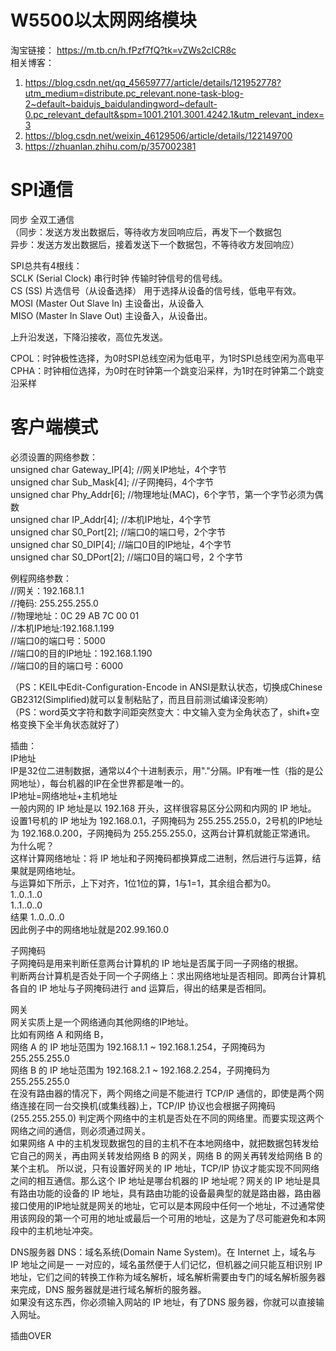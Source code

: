 # W5500以太网网络模块
淘宝链接：  https://m.tb.cn/h.fPzf7fQ?tk=vZWs2cICR8c  
相关博客：   
1. https://blog.csdn.net/qq_45659777/article/details/121952778?utm_medium=distribute.pc_relevant.none-task-blog-2~default~baidujs_baidulandingword~default-0.pc_relevant_default&spm=1001.2101.3001.4242.1&utm_relevant_index=3  
2. https://blog.csdn.net/weixin_46129506/article/details/122149700  
3. https://zhuanlan.zhihu.com/p/357002381       

# SPI通信  
同步 全双工通信  
（同步：发送方发出数据后，等待收方发回响应后，再发下一个数据包  
    异步：发送方发出数据后，接着发送下一个数据包，不等待收方发回响应）  

SPI总共有4根线：  
SCLK (Serial Clock) 串行时钟 传输时钟信号的信号线。    
CS (SS) 片选信号（从设备选择） 用于选择从设备的信号线，低电平有效。  
MOSI (Master Out Slave In) 主设备出，从设备入  
MISO (Master In Slave Out) 主设备入，从设备出。  

上升沿发送，下降沿接收，高位先发送。  

CPOL：时钟极性选择，为0时SPI总线空闲为低电平，为1时SPI总线空闲为高电平  
CPHA：时钟相位选择，为0时在时钟第一个跳变沿采样，为1时在时钟第二个跳变沿采样  

# 客户端模式  
必须设置的网络参数：  
unsigned char Gateway_IP[4]; //网关IP地址，4个字节  
unsigned char Sub_Mask[4]; //子网掩码，4个字节  
unsigned char Phy_Addr[6]; //物理地址(MAC)，6个字节，第一个字节必须为偶数   
unsigned char IP_Addr[4]; //本机IP地址，4个字节  
unsigned char S0_Port[2]; //端口0的端口号，2个字节  
unsigned char S0_DIP[4]; //端口0目的IP地址，4个字节  
unsigned char S0_DPort[2]; //端口0目的端口号，2 个字节     

例程网络参数：   
//网关：192.168.1.1    
//掩码:	255.255.255.0     
//物理地址：0C 29 AB 7C 00 01     
//本机IP地址:192.168.1.199    
//端口0的端口号：5000     
//端口0的目的IP地址：192.168.1.190       
//端口0的目的端口号：6000   

（PS：KEIL中Edit-Configuration-Encode in ANSI是默认状态，切换成Chinese GB2312(Simplified)就可以复制粘贴了，而且目前测试编译没影响）　  
（PS：word英文字符和数字间距突然变大：中文输入变为全角状态了，shift+空格变换下全半角状态就好了）         

插曲：   
IP地址  
IP是32位二进制数据，通常以4个十进制表示，用"."分隔。IP有唯一性（指的是公网地址），每台机器的IP在全世界都是唯一的。   
IP地址=网络地址+主机地址   
一般内网的 IP 地址是以 192.168 开头，这样很容易区分公网和内网的 IP 地址。     
设置1号机的 IP 地址为 192.168.0.1，子网掩码为 255.255.255.0，2号机的IP地址为 192.168.0.200，子网掩码为 255.255.255.0，这两台计算机就能正常通讯。    
为什么呢？   
这样计算网络地址：将 IP 地址和子网掩码都换算成二进制，然后进行与运算，结果就是网络地址。  
与运算如下所示，上下对齐，1位1位的算，1与1=1，其余组合都为0。   
        1..0..1..0  
        1..1..0..0   
 结果   1..0..0..0   
因此例子中的网络地址就是202.99.160.0  

子网掩码  
子网掩码是用来判断任意两台计算机的 IP 地址是否属于同一子网络的根据。  
判断两台计算机是否处于同一个子网络上：求出网络地址是否相同。即两台计算机各自的 IP 地址与子网掩码进行 and 运算后，得出的结果是否相同。   

网关  
网关实质上是一个网络通向其他网络的IP地址。  
比如有网络 A 和网络 B，  
网络 A 的 IP 地址范围为 192.168.1.1 ~ 192.168.1.254，子网掩码为 255.255.255.0     
网络 B 的 IP 地址范围为 192.168.2.1 ~ 192.168.2.254，子网掩码为 255.255.255.0     
在没有路由器的情况下，两个网络之间是不能进行 TCP/IP 通信的，即使是两个网络连接在同一台交换机(或集线器)上，TCP/IP 协议也会根据子网掩码   (255.255.255.0) 判定两个网络中的主机是否处在不同的网络里。而要实现这两个网络之间的通信，则必须通过网关。  
如果网络 A 中的主机发现数据包的目的主机不在本地网络中，就把数据包转发给它自己的网关，再由网关转发给网络 B 的网关，网络 B 的网关再转发给网络 B 的某个主机。 
所以说，只有设置好网关的 IP 地址，TCP/IP 协议才能实现不同网络之间的相互通信。那么这个 IP 地址是哪台机器的 IP 地址呢？网关的 IP 地址是具有路由功能的设备的 IP 地址，具有路由功能的设备最典型的就是路由器，路由器接口使用的IP地址就是网关的地址，它可以是本网段中任何一个地址，不过通常使用该网段的第一个可用的地址或最后一个可用的地址，这是为了尽可能避免和本网段中的主机地址冲突。    

DNS服务器
DNS：域名系统(Domain Name System)。在 Internet 上，域名与 IP 地址之间是一 一对应的，域名虽然便于人们记忆，但机器之间只能互相识别 IP 地址，它们之间的转换工作称为域名解析，域名解析需要由专门的域名解析服务器来完成，DNS 服务器就是进行域名解析的服务器。  
如果没有这东西，你必须输入网站的 IP 地址，有了DNS 服务器，你就可以直接输入网址。  

插曲OVER  
